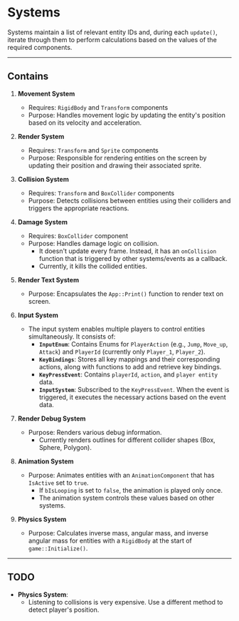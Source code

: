 # Systems  

Systems maintain a list of relevant entity IDs and, during each `update()`, iterate through them to perform calculations based on the values of the required components.

---

## Contains  

1. **Movement System**  
   - Requires: `RigidBody` and `Transform` components  
   - Purpose: Handles movement logic by updating the entity's position based on its velocity and acceleration.  

2. **Render System**  
   - Requires: `Transform` and `Sprite` components  
   - Purpose: Responsible for rendering entities on the screen by updating their position and drawing their associated sprite.  

3. **Collision System**  
   - Requires: `Transform` and `BoxCollider` components  
   - Purpose: Detects collisions between entities using their colliders and triggers the appropriate reactions.  

4. **Damage System**  
   - Requires: `BoxCollider` component  
   - Purpose: Handles damage logic on collision.  
     - It doesn't update every frame. Instead, it has an `onCollision` function that is triggered by other systems/events as a callback.  
     - Currently, it kills the collided entities.  

5. **Render Text System**  
   - Purpose: Encapsulates the `App::Print()` function to render text on screen.  

6. **Input System**  
   - The input system enables multiple players to control entities simultaneously. It consists of:  
     - **`InputEnum`**: Contains Enums for `PlayerAction` (e.g., `Jump`, `Move_up`, `Attack`) and `PlayerId` (currently only `Player_1`, `Player_2`).  
     - **`KeyBindings`**: Stores all key mappings and their corresponding actions, along with functions to add and retrieve key bindings.  
     - **`KeyPressEvent`**: Contains `playerId`, `action`, and `player entity` data.  
     - **`InputSystem`**: Subscribed to the `KeyPressEvent`. When the event is triggered, it executes the necessary actions based on the event data.  

7. **Render Debug System**  
   - Purpose: Renders various debug information.  
     - Currently renders outlines for different collider shapes (Box, Sphere, Polygon).  

8. **Animation System**  
   - Purpose: Animates entities with an `AnimationComponent` that has `IsActive` set to `true`.  
     - If `bIsLooping` is set to `false`, the animation is played only once.  
     - The animation system controls these values based on other systems.  

9. **Physics System**  
   - Purpose: Calculates inverse mass, angular mass, and inverse angular mass for entities with a `RigidBody` at the start of `game::Initialize()`.  

---

## TODO  

- **Physics System**:  
   - Listening to collisions is very expensive. Use a different method to detect player's position. 
